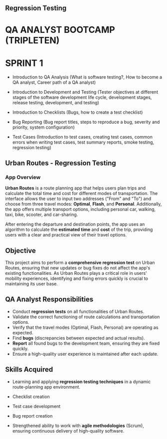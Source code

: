 ## Regression Testing

# QA ANALYST BOOTCAMP (TRIPLETEN)

# SPRINT 1

- Introduction to QA Analysis (What is software testing?, How to become a QA analyst, Career path of a QA analyst)
  
- Introduction to Development and Testing (Tester objectives at different stages of the software development life cycle, development stages, release testing, development, and testing)

- Introduction to Checklists (Bugs, how to create a test checklist)

- Bug Reporting (Bug report titles, steps to reproduce a bug, severity and priority, system configuration)

- Test Cases (Introduction to test cases, creating test cases, common errors when writing test cases, test summary reports, smoke testing, regression testing)

## Urban Routes - Regression Testing

### App Overview
**Urban Routes** is a route planning app that helps users plan trips and calculate the total time and cost for different modes of transportation. The interface allows the user to input two addresses ("From" and "To") and choose from three travel modes: **Optimal**, **Flash**, and **Personal**. Additionally, the app offers multiple transport options, including personal car, walking, taxi, bike, scooter, and car-sharing.

After entering the departure and destination points, the app uses an algorithm to calculate the **estimated time** and **cost** of the trip, providing users with a clear and practical view of their travel options.

## Objective
This project aims to perform a **comprehensive regression test** on Urban Routes, ensuring that new updates or bug fixes do not affect the app's existing functionalities. As Urban Routes plays a critical role in users' mobility experiences, identifying and fixing errors quickly is crucial to maintaining its user base.

## QA Analyst Responsibilities
- Conduct **regression tests** on all functionalities of Urban Routes.
- Validate the correct functioning of route calculations and transportation options.
- Verify that the travel modes (Optimal, Flash, Personal) are operating as expected.
- Find **bugs** (discrepancies between expected and actual results).
- **Report** all found bugs to the development team, ensuring they are fixed quickly.
- Ensure a high-quality user experience is maintained after each update.

## Skills Acquired

- Learning and applying **regression testing techniques** in a dynamic route-planning app environment.
  
- Checklist creation
  
- Test case development
  
- Bug report creation
  
- Strengthened ability to work with **agile methodologies** (Scrum), ensuring continuous delivery of high-quality software.
